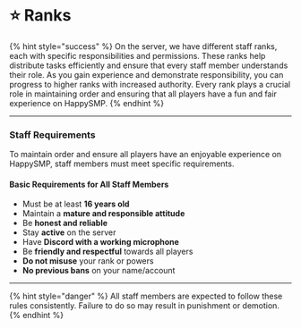 # ⭐ Ranks

{% hint style="success" %}
On the server, we have different staff ranks, each with specific responsibilities and permissions. These ranks help distribute tasks efficiently and ensure that every staff member understands their role. As you gain experience and demonstrate responsibility, you can progress to higher ranks with increased authority. Every rank plays a crucial role in maintaining order and ensuring that all players have a fun and fair experience on HappySMP.
{% endhint %}

***

### Staff Requirements

To maintain order and ensure all players have an enjoyable experience on HappySMP, staff members must meet specific requirements.

#### Basic Requirements for All Staff Members

* Must be at least **16 years old**
* Maintain a **mature and responsible attitude**
* Be **honest and reliable**
* Stay **active** on the server
* Have **Discord with a working microphone**
* Be **friendly and respectful** towards all players
* **Do not misuse** your rank or powers
* **No previous bans** on your name/account

***

{% hint style="danger" %}
All staff members are expected to follow these rules consistently. Failure to do so may result in punishment or demotion.
{% endhint %}
